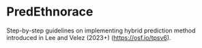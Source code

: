 # PredEthnorace
Step-by-step guidelines on implementing hybrid prediction method introduced in Lee and Velez (2023+) (https://osf.io/tpsv6).
